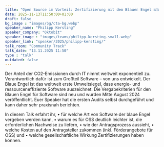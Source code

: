 ```yaml
---
title: "Open Source im Vorteil: Zertifizierung mit dem Blauen Engel 🇩🇪"
date: 2025-11-13T11:50:00+01:00
draft: false
bg_image : "images/bg/cta-bg.webp"
speaker_name: "Philipp Kersting"
speaker_company: "Oktobit"
speaker_image : "images/teams/philipp-kersting-small.webp"
speaker_link: "speaker/2025/philipp-kersting/"
talk_room: "Community Track"
talk_date: "13.11.2025 11:50"
type : "talk"
outdated: false
---
```


Der Anteil der CO2-Emissionen durch IT nimmt weltweit exponentiell zu. Verantwortlich dafür ist zum Großteil Software – von uns entwickelt.
Der Blaue Engel ist das weltweit erste Umweltsiegel, dass energie- und ressourceneffiziente Software auszeichnet. Die Vergabekriterien für den Blauen Engel für Software sind neu und wurden Mitte August 2024 veröffentlicht.
Euer Speaker hat die ersten Audits selbst durchgeführt und kann daher sehr praxisnah berichten.

In diesem Talk erfahrt ihr,
•	für welche Art von Software der blaue Engel vergeben werden kann,
•	warum es für OSS deutlich leichter ist, die erforderlichen Nachweise zu liefern,
•	wie der Antragsprozess aussieht,
•	welche Kosten auf den Antragsteller zukommen (inkl. Förderangebote für OSS) und
•	welche gesellschaftliche Wirkung Zertifizierungen haben können.
